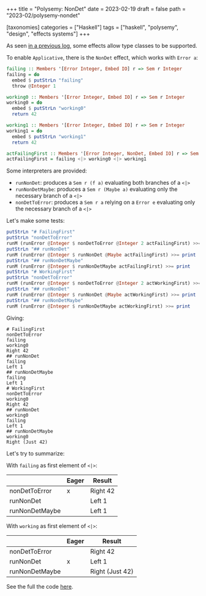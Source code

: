 +++
title = "Polysemy: NonDet"
date = 2023-02-19
draft = false
path = "2023-02/polysemy-nondet"

[taxonomies]
categories = ["Haskell"]
tags = ["haskell", "polysemy", "design", "effects systems"]
+++

As seen [in a previous log](@/2023-02-12_polysemy-fixpoint.md), some effects allow type classes to be supported.

To enable `Applicative`, there is the `NonDet` effect, which works with `Error a`:

```haskell
failing :: Members '[Error Integer, Embed IO] r => Sem r Integer
failing = do
  embed $ putStrLn "failing"
  throw @Integer 1

working0 :: Members '[Error Integer, Embed IO] r => Sem r Integer
working0 = do
  embed $ putStrLn "working0"
  return 42

working1 :: Members '[Error Integer, Embed IO] r => Sem r Integer
working1 = do
  embed $ putStrLn "working1"
  return 42

actFailingFirst :: Members '[Error Integer, NonDet, Embed IO] r => Sem r Integer
actFailingFirst = failing <|> working0 <|> working1
```

Some interpreters are provided:
* `runNonDet`: produces a `Sem r (f a)` evaluating both branches of a `<|>`
* `runNonDetMaybe`: produces a `Sem r (Maybe a)` evaluating only the necessary branch of a `<|>`
* `nonDetToError`: produces a `Sem r a` relying on a `Error e` evaluating only the necessary branch of a `<|>`

Let's make some tests:

```haskell
putStrLn "# FailingFirst"
putStrLn "nonDetToError"
runM (runError @Integer $ nonDetToError @Integer 2 actFailingFirst) >>= print
putStrLn "## runNonDet"
runM (runError @Integer $ runNonDet @Maybe actFailingFirst) >>= print
putStrLn "## runNonDetMaybe"
runM (runError @Integer $ runNonDetMaybe actFailingFirst) >>= print
putStrLn "# WorkingFirst"
putStrLn "nonDetToError"
runM (runError @Integer $ nonDetToError @Integer 2 actWorkingFirst) >>= print
putStrLn "## runNonDet"
runM (runError @Integer $ runNonDet @Maybe actWorkingFirst) >>= print
putStrLn "## runNonDetMaybe"
runM (runError @Integer $ runNonDetMaybe actWorkingFirst) >>= print
```

Giving:

```
# FailingFirst
nonDetToError
failing
working0
Right 42
## runNonDet
failing
Left 1
## runNonDetMaybe
failing
Left 1
# WorkingFirst
nonDetToError
working0
Right 42
## runNonDet
working0
failing
Left 1
## runNonDetMaybe
working0
Right (Just 42)
```

Let's try to summarize:

With `failing` as first element of `<|>`:

|                | Eager | Result   |
|----------------|-------|----------|
| nonDetToError  | x     | Right 42 |
| runNonDet      |       | Left 1   |
| runNonDetMaybe |       | Left 1   |

With `working` as first element of `<|>`:

|                | Eager | Result          |
|----------------|-------|-----------------|
| nonDetToError  |       | Right 42        |
| runNonDet      | x     | Left 1          |
| runNonDetMaybe |       | Right (Just 42) |

See the full the code [here](https://github.com/blackheaven/blackheaven.github.io/blob/master/content/code/polysemy/src/NonDet.hs).
